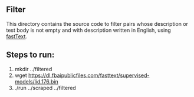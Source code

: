 ## Filter

This directory contains the source code to filter pairs whose description or test body is not empty and with description written in English, using [fastText](https://fasttext.cc/).

## Steps to run: 

1. mkdir ../filtered
2. wget https://dl.fbaipublicfiles.com/fasttext/supervised-models/lid.176.bin
3. ./run ../scraped ../filtered